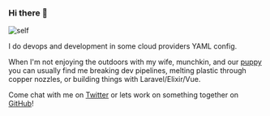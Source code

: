 ### Hi there 👋

![self](https://delport.ca/assets/content/self.jpg)

I do devops and development in some cloud providers YAML config.

When I'm not enjoying the outdoors with my wife, munchkin, and our [puppy](https://www.instagram.com/winter_shepherd/) you can usually find me breaking dev pipelines, melting plastic through copper nozzles, or building things with Laravel/Elixir/Vue.

Come chat with me on [Twitter](https://twitter.com/_mikhailbot) or lets work on something together on [GitHub](https://github.com/mikhailbot)!
